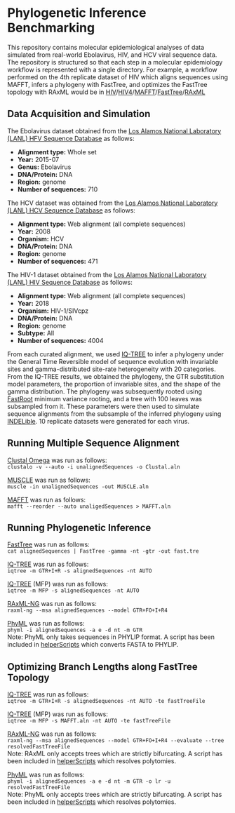 # Phylogenetic Inference Benchmarking
This repository contains molecular epidemiological analyses of data simulated from real-world Ebolavirus, HIV, and HCV viral sequence data. The repository is structured so that each step in a molecular epidemiology workflow is represented with a single directory. For example, a workflow performed on the 4th replicate dataset of HIV which aligns sequences using MAFFT, infers a phylogeny with FastTree, and optimizes the FastTree topology with RAxML would be in [HIV](HIV)/[HIV4]()/[MAFFT]()/[FastTree]()/[RAxML]()

## Data Acquisition and Simulation
The Ebolavirus dataset obtained from the [Los Alamos National Laboratory (LANL) HFV Sequence Database](https://hfv.lanl.gov/content/sequence/NEWALIGN/align.html) as follows:

* **Alignment type:** Whole set
* **Year:** 2015-07
* **Genus:** Ebolavirus
* **DNA/Protein:** DNA
* **Region:** genome
* **Number of sequences:** 710

The HCV dataset was obtained from the [Los Alamos National Laboratory (LANL) HCV Sequence Database](https://hcv.lanl.gov/content/sequence/NEWALIGN/align.html) as follows:

* **Alignment type:** Web alignment (all complete sequences)
* **Year:** 2008
* **Organism:** HCV
* **DNA/Protein:** DNA
* **Region:** genome
* **Number of sequences:** 471

The HIV-1 dataset obtained from the [Los Alamos National Laboratory (LANL) HIV Sequence Database](https://www.hiv.lanl.gov/content/sequence/NEWALIGN/align.html) as follows:

* **Alignment type:** Web alignment (all complete sequences)
* **Year:** 2018
* **Organism:** HIV-1/SIVcpz
* **DNA/Protein:** DNA
* **Region:** genome
* **Subtype:** All
* **Number of sequences:** 4004

From each curated alignment, we used [IQ-TREE](https://github.com/Cibiv/IQ-TREE) to infer a phylogeny under the General Time Reversible model of sequence evolution with invariable sites and gamma-distributed site-rate heterogeneity with 20 categories. From the IQ-TREE results, we obtained the phylogeny, the GTR substitution model parameters, the proportion of invariable sites, and the shape of the gamma distribution. The phylogeny was subsequently rooted using [FastRoot](https://github.com/uym2/MinVar-Rooting) minimum variance rooting, and a tree with 100 leaves was subsampled from it. These parameters were then used to simulate sequence alignments from the subsample of the inferred phylogeny using [INDELible](https://github.com/kloetzl/indelible). 10 replicate datasets were generated for each virus.

## Running Multiple Sequence Alignment
[Clustal Omega](http://www.clustal.org/omega/) was run as follows:  
`clustalo -v --auto -i unalignedSequences -o Clustal.aln`

[MUSCLE](https://www.drive5.com/muscle/downloads.htm) was run as follows:  
`muscle -in unalignedSequences -out MUSCLE.aln`

[MAFFT](https://mafft.cbrc.jp/alignment/software/) was run as follows:  
`mafft --reorder --auto unaligedSequences > MAFFT.aln`

## Running Phylogenetic Inference
[FastTree](http://microbesonline.org/fasttree/) was run as follows:  
`cat alignedSequences | FastTree -gamma -nt -gtr -out fast.tre`

[IQ-TREE](https://github.com/Cibiv/IQ-TREE) was run as follows:  
`iqtree -m GTR+I+R -s alignedSequences -nt AUTO`

[IQ-TREE](https://github.com/Cibiv/IQ-TREE) (MFP) was run as follows:  
`iqtree -m MFP -s alignedSequences -nt AUTO`

[RAxML-NG](https://github.com/amkozlov/raxml-ng) was run as follows:  
`raxml-ng --msa alignedSequences --model GTR+FO+I+R4`

[PhyML](https://github.com/stephaneguindon/phyml) was run as follows:  
`phyml -i alignedSequences -a e -d nt -m GTR`  
Note: PhyML only takes sequences in PHYLIP format. A script has been included in [helperScripts](https://github.com/Cyoung02/SimulatedEvaluationFramework/tree/master/helperScripts) which converts FASTA to PHYLIP.

## Optimizing Branch Lengths along FastTree Topology
[IQ-TREE](https://github.com/Cibiv/IQ-TREE) was run as follows:  
`iqtree -m GTR+I+R -s alignedSequences -nt AUTO -te fastTreeFile`

[IQ-TREE](https://github.com/Cibiv/IQ-TREE) (MFP) was run as follows:  
`iqtree -m MFP -s MAFFT.aln -nt AUTO -te fastTreeFile`

[RAxML-NG](https://github.com/amkozlov/raxml-ng) was run as follows:  
`raxml-ng --msa alignedSequences --model GTR+FO+I+R4 --evaluate --tree resolvedFastTreeFile`  
Note: RAxML only accepts trees which are strictly bifurcating. A script has been included in [helperScripts](https://github.com/Cyoung02/SimulatedEvaluationFramework/tree/master/helperScripts) which resolves polytomies.

[PhyML](https://github.com/stephaneguindon/phyml) was run as follows:  
`phyml -i alignedSequences -a e -d nt -m GTR -o lr -u resolvedFastTreeFile`  
Note: PhyML only accepts trees which are strictly bifurcating. A script has been included in [helperScripts](https://github.com/Cyoung02/SimulatedEvaluationFramework/tree/master/helperScripts) which resolves polytomies.
